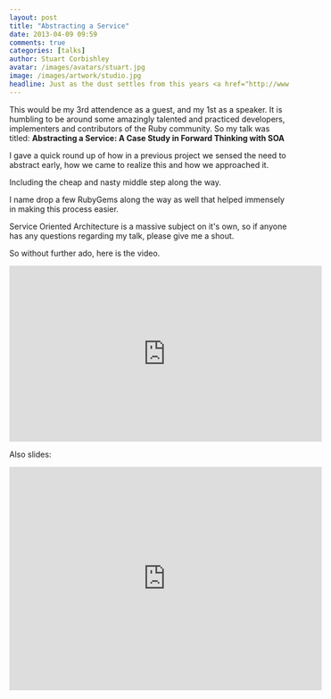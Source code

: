 ```yaml
---
layout: post
title: "Abstracting a Service"
date: 2013-04-09 09:59
comments: true
categories: [talks]
author: Stuart Corbishley
avatar: /images/avatars/stuart.jpg
image: /images/artwork/studio.jpg
headline: Just as the dust settles from this years <a href="http://www.rubyfuza.co.za/">RubyFuza</a>, I finally have a moment to reflect on how great it was.
---
```


This would be my 3rd attendence as a guest, and my 1st as a speaker.
It is humbling to be around some amazingly talented and practiced
developers, implementers and contributors of the Ruby community.
So my talk was titled: **Abstracting a Service: A Case Study in Forward
Thinking with SOA**

I gave a quick round up of how in a previous project we sensed the need
to abstract early, how we came to realize this and how we approached it.

Including the cheap and nasty middle step along the way.

I name drop a few RubyGems along the way as well that helped immensely in
making this process easier.

Service Oriented Architecture is a massive subject on it's own, so if
anyone has any questions regarding my talk, please give me a shout.

So without further ado, here is the video.

<iframe width="560" height="315"
src="http://www.youtube.com/embed/kvcbzt8lZwk" frameborder="0"
allowfullscreen></iframe>

Also slides:

<iframe
src="http://prezi.com/embed/wiolzae5tiho/?bgcolor=ffffff&amp;lock_to_path=1&amp;autoplay=0&amp;autohide_ctrls=0&amp;features=undefined&amp;disabled_features=undefined"
width="560" height="400" frameBorder="0"></iframe>

